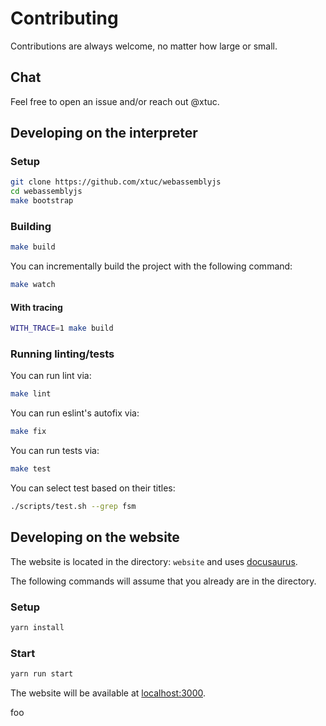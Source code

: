 # Contributing

Contributions are always welcome, no matter how large or small.

## Chat

Feel free to open an issue and/or reach out @xtuc.

## Developing on the interpreter

### Setup

```sh
git clone https://github.com/xtuc/webassemblyjs
cd webassemblyjs
make bootstrap
```

### Building

```sh
make build
```

You can incrementally build the project with the following command:

```sh
make watch
```

#### With tracing

```sh
WITH_TRACE=1 make build
```

### Running linting/tests

You can run lint via:

```sh
make lint
```

You can run eslint's autofix via:

```sh
make fix
```

You can run tests via:

```sh
make test
```

You can select test based on their titles:

```sh
./scripts/test.sh --grep fsm
```

## Developing on the website

The website is located in the directory: `website` and uses [docusaurus](https://docusaurus.io).

The following commands will assume that you already are in the directory.

### Setup

```sh
yarn install
```

### Start

```sh
yarn run start
```

The website will be available at [localhost:3000](http://localhost:3000).

foo
